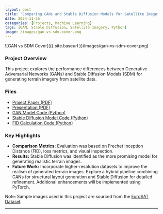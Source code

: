 ```yaml
---
layout: post
title: "Comparing GANs and Stable Diffusion Models for Satellite Imagery"
date: 2024-11-26
categories: [Projects, Machine Learning]
tags: [GAN, Stable Diffusion, Satellite Imagery, Python]
image: /images/gan-vs-sdm-cover.png
---
```


![GAN vs SDM Cover]({{ site.baseurl }}/images/gan-vs-sdm-cover.png)

### Project Overview

This project explores the performance differences between Generative Adversarial Networks (GANs) and Stable Diffusion Models (SDM) for generating terrain imagery from satellite data.

### Files

- [Project Paper (PDF)](/gan-vs-sdm-project/gan-vs-sdm-paper.pdf)
- [Presentation (PDF)](/gan-vs-sdm-project/gan-vs-sdm-presentation.pdf)
- [GAN Model Code (Python)](/gan-vs-sdm-project/gan_model.py)
- [Stable Diffusion Model Code (Python)](/gan-vs-sdm-project/sdm_model.py)
- [FID Calculation Code (Python)](/gan-vs-sdm-project/fid_calculation.py)

### Key Highlights

- **Comparison Metrics:** Evaluation was based on Frechet Inception Distance (FID), loss metrics, and visual inspection.
- **Results:** Stable Diffusion was identified as the more promising model for generating realistic terrain images.
- **Future Work:** Incorporate higher-resolution datasets to improve the realism of generated terrain images. Explore a hybrid pipeline combining GANs for structural layout generation and Stable Diffusion for detailed refinement. Additional enhancements will be implemented using PyTorch.

Note: Sample images used in this project are sourced from the [EuroSAT Dataset](https://github.com/phelber/eurosat).

---
